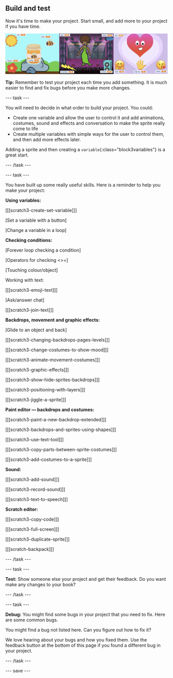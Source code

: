 ## Build and test

Now it's time to make your project. Start small, and add more to your project if you have time.

![](images/step3_image.png)

**Tip:** Remember to test your project each time you add something. It is much easier to find and fix bugs before you make more changes.

--- task ---

You will need to decide in what order to build your project. You could:

+ Create one variable and allow the user to control it and add animations, costumes, sound and effects and conversation to make the sprite really come to life 
+ Create multiple variables with simple ways for the user to control them, and then add more effects later.

Adding a sprite and then creating a `variable`{:class="block3variables"} is a great start.

--- /task ---

--- task ---

You have built up some really useful skills. Here is a reminder to help you make your project: 

**Using variables:**

[[[scratch3-create-set-variable]]]

[Set a variable with a button]

[Change a variable in a loop]

**Checking conditions:**

[Forever loop checking a condition]

[Operators for checking <>=]

[Touching colour/object]

Working with text:

[[[scratch3-emoji-text]]]

[Ask/answer chat]

[[[scratch3-join-text]]]


**Backdrops, movement and graphic effects:**

[Glide to an object and back]

[[[scratch3-changing-backdrops-pages-levels]]]

[[[scratch3-change-costumes-to-show-mood]]]

[[[scratch3-animate-movement-costumes]]]

[[[scratch3-graphic-effects]]]

[[[scratch3-show-hide-sprites-backdrops]]]

[[[scratch3-positioning-with-layers]]]

[[[scratch3-jiggle-a-sprite]]]


**Paint editor — backdrops and costumes:**

[[[scratch3-paint-a-new-backdrop-extended]]]

[[[scratch3-backdrops-and-sprites-using-shapes]]]

[[[scratch3-use-text-tool]]]

[[[scratch3-copy-parts-between-sprite-costumes]]]

[[[scratch3-add-costumes-to-a-sprite]]]

**Sound:**

[[[scratch3-add-sound]]]

[[[scratch3-record-sound]]]

[[[scratch3-text-to-speech]]]

**Scratch editor:**

[[[scratch3-copy-code]]]

[[[scratch3-full-screen]]]

[[[scratch3-duplicate-sprite]]]

[[[scratch-backpack]]]

--- /task ---

--- task ---

**Test:** Show someone else your project and get their feedback. Do you want make any changes to your book? 

--- /task ---

--- task ---

**Debug:** You might find some bugs in your project that you need to fix. Here are some common bugs.


You might find a bug not listed here. Can you figure out how to fix it?

We love hearing about your bugs and how you fixed them. Use the feedback button at the bottom of this page if you found a different bug in your project.

--- /task ---


--- save ---
